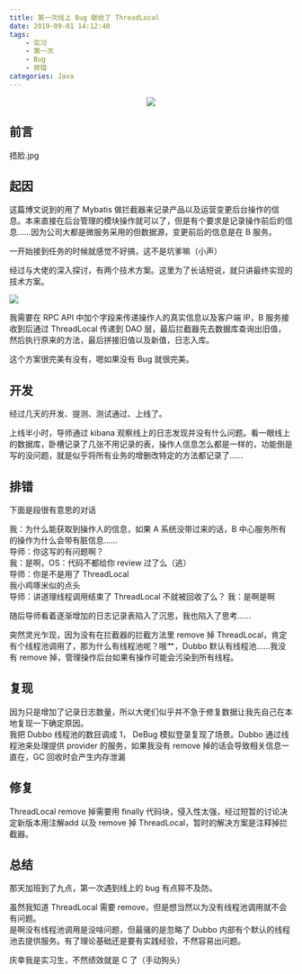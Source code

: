 ```yaml
---
title: 第一次线上 Bug 献给了 ThreadLocal
date: 2019-09-01 14:12:40
tags:
    - 实习
    - 第一次
    - Bug
    - 排错
categories: Java
---
```


<p align="center">
    <img  src='https://yiyun-1253940215.cos.ap-shanghai.myqcloud.com/20190901142031.jpeg
' class="full-class">
</p>

## 前言
捂脸.jpg

<!--more-->

## 起因
这篇博文说到的用了 Mybatis 做拦截器来记录产品以及运营变更后台操作的信息。本来直接在后台管理的模块操作就可以了，但是有个要求是记录操作前后的信息……因为公司大都是微服务采用的但数据源，变更前后的信息是在 B 服务。

一开始接到任务的时候就感觉不好搞，这不是坑爹嘛（小声）

经过与大佬的深入探讨，有两个技术方案。这里为了长话短说，就只讲最终实现的技术方案。

![](https://yiyun-1253940215.cos.ap-shanghai.myqcloud.com/20190901132722.png)

我需要在 RPC API 中加个字段来传递操作人的真实信息以及客户端 IP，B 服务接收到后通过 ThreadLocal 传递到 DAO 层，最后拦截器先去数据库查询出旧值，然后执行原来的方法，最后拼接旧值以及新值，日志入库。

这个方案很完美有没有，嗯如果没有 Bug 就很完美。

## 开发
经过几天的开发、提测、测试通过、上线了。

上线半小时，导师通过 kibana 观察线上的日志发现并没有什么问题。看一眼线上的数据库，卧槽记录了几张不用记录的表，操作人信息怎么都是一样的，功能倒是写的没问题，就是似乎将所有业务的增删改特定的方法都记录了……

## 排错

下面是段很有意思的对话

我：为什么能获取到操作人的信息，如果 A 系统没带过来的话，B 中心服务所有的操作为什么会带有脏信息……  
导师：你这写的有问题啊？  
我：是啊，OS：代码不都给你 review 过了么（逃）  
导师：你是不是用了 ThreadLocal  
我小鸡啄米似的点头   
导师：讲道理线程调用结束了 ThreadLocal 不就被回收了么？
我：是啊是啊

随后导师看着逐渐增加的日志记录表陷入了沉思，我也陷入了思考……

突然灵光乍现，因为没有在拦截器的拦截方法里 remove 掉 ThreadLocal，肯定有个线程池调用了，那为什么有线程池呢？哦艹，Dubbo 默认有线程池……我没有 remove 掉，管理操作后台如果有操作可能会污染到所有线程。

## 复现
因为只是增加了记录日志数量，所以大佬们似乎并不急于修复数据让我先自己在本地复现一下确定原因。  
我把 Dubbo 线程池的数目调成 1， DeBug 模拟登录复现了场景。Dubbo 通过线程池来处理提供 provider 的服务，如果我没有 remove 掉的话会导致相关信息一直在，GC 回收时会产生内存泄漏

## 修复
ThreadLocal remove 掉需要用 finally 代码块，侵入性太强，经过短暂的讨论决定新版本用注解add 以及 remove 掉 ThreadLocal，暂时的解决方案是注释掉拦截器。

## 总结
那天加班到了九点，第一次遇到线上的 bug 有点猝不及防。

虽然我知道 ThreadLocal 需要 remove，但是想当然以为没有线程池调用就不会有问题。  
是啊没有线程池调用是没啥问题，但最骚的是忽略了 Dubbo 内部有个默认的线程池去提供服务。有了理论基础还是要有实践经验，不然容易出问题。

庆幸我是实习生，不然绩效就是 C 了（手动狗头）
